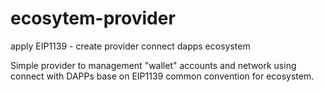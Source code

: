 # ecosytem-provider
apply EIP1139 - create provider connect dapps ecosystem

Simple provider to management "wallet" accounts and network using connect with DAPPs base on EIP1139 common convention for ecosystem.

